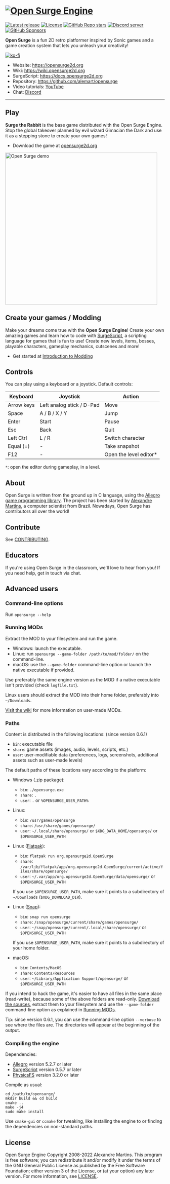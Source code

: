 # [![Open Surge Engine](logo.png)](https://opensurge2d.org)

[![Latest release](https://img.shields.io/github/v/release/alemart/opensurge?color=blue)](https://github.com/alemart/opensurge/releases)
[![License](https://img.shields.io/github/license/alemart/opensurge?color=brightgreen)](#license)
[![GitHub Repo stars](https://img.shields.io/github/stars/alemart/opensurge?logo=github&color=orange)](https://github.com/alemart/opensurge/stargazers)
[![Discord server](https://img.shields.io/discord/493384707937927178?color=5662f6&logo=discord&logoColor=white)](https://discord.gg/w8JqM7m)
[![GitHub Sponsors](https://img.shields.io/github/sponsors/alemart?label=Sponsor%20me&logo=github%20sponsors&style=social)](https://github.com/sponsors/alemart)

**Open Surge** is a fun 2D retro platformer inspired by Sonic games and a game creation system that lets you unleash your creativity!

[![ko-fi](https://ko-fi.com/img/githubbutton_sm.svg)](https://ko-fi.com/J3J41O00K)

- Website: https://opensurge2d.org
- Wiki: https://wiki.opensurge2d.org
- SurgeScript: https://docs.opensurge2d.org
- Repository: https://github.com/alemart/opensurge
- Video tutorials: [YouTube](https://youtube.com/alemart88)
- Chat: [Discord](https://discord.gg/w8JqM7m)

---

## Play

**Surge the Rabbit** is the base game distributed with the Open Surge Engine. Stop the global takeover planned by evil wizard Gimacian the Dark and use it as a stepping stone to create your own games!

* Download the game at [opensurge2d.org](https://opensurge2d.org)

<img src="https://opensurge2d.org/surge-demo.gif" alt="Open Surge demo" width="480">

## Create your games / Modding

Make your dreams come true with the **Open Surge Engine**! Create your own amazing games and learn how to code with [SurgeScript](https://docs.opensurge2d.org), a scripting language for games that is fun to use! Create new levels, items, bosses, playable characters, gameplay mechanics, cutscenes and more!

* Get started at [Introduction to Modding](https://wiki.opensurge2d.org/Introduction_to_Modding)

## Controls

You can play using a keyboard or a joystick. Default controls:

| Keyboard      | Joystick                  | Action                 |
| --------------|---------------------------|------------------------|
| Arrow keys    | Left analog stick / D-Pad | Move                   |
| Space         | A / B / X / Y             | Jump                   |
| Enter         | Start                     | Pause                  |
| Esc           | Back                      | Quit                   |
| Left Ctrl     | L / R                     | Switch character       |
| Equal (=)     | -                         | Take snapshot          |
| F12           | -                         | Open the level editor* |

`*`: open the editor during gameplay, in a level.

## About

Open Surge is written from the ground up in C language, using the [Allegro game programming library](http://liballeg.org). The project has been started by [Alexandre Martins](http://github.com/alemart), a computer scientist from Brazil. Nowadays, Open Surge has contributors all over the world!

## Contribute

See [CONTRIBUTING](https://github.com/alemart/opensurge/blob/master/CONTRIBUTING.md).

## Educators

If you're using Open Surge in the classroom, we'll love to hear from you! If you need help, get in touch via chat.

## Advanced users

### Command-line options

Run `opensurge --help`

### Running MODs

Extract the MOD to your filesystem and run the game.

- Windows: launch the executable.
- Linux: run `opensurge --game-folder /path/to/mod/folder/` on the command-line.
- macOS: use the `--game-folder` command-line option or launch the native executable if provided.

Use preferably the same engine version as the MOD if a native executable isn't provided (check `logfile.txt`).

Linux users should extract the MOD into their home folder, preferably into `~/Downloads`.

[Visit the wiki](https://wiki.opensurge2d.org/User-made_games) for more information on user-made MODs.

### Paths

Content is distributed in the following locations: (since version 0.6.1)

- `bin`: executable file
- `share`: game assets (images, audio, levels, scripts, etc.)
- `user`: user-modifiable data (preferences, logs, screenshots, additional assets such as user-made levels)

The default paths of these locations vary according to the platform:

- Windows (.zip package):
    * `bin`: `./opensurge.exe`
    * `share`: `.`
    * `user`: `.` or `%OPENSURGE_USER_PATH%`

- Linux:
    * `bin`: `/usr/games/opensurge`
    * `share`: `/usr/share/games/opensurge/`
    * `user`: `~/.local/share/opensurge/` or `$XDG_DATA_HOME/opensurge/` or `$OPENSURGE_USER_PATH`

- Linux ([Flatpak](https://flathub.org/apps/details/org.opensurge2d.OpenSurge)):
    * `bin`: `flatpak run org.opensurge2d.OpenSurge`
    * `share`: `/var/lib/flatpak/app/org.opensurge2d.OpenSurge/current/active/files/share/opensurge/`
    * `user`: `~/.var/app/org.opensurge2d.OpenSurge/data/opensurge/` or `$OPENSURGE_USER_PATH`

    If you use `$OPENSURGE_USER_PATH`, make sure it points to a subdirectory of `~/Downloads` (`$XDG_DOWNLOAD_DIR`).

- Linux ([Snap](https://snapcraft.io/opensurge)):
    * `bin`: `snap run opensurge`
    * `share`: `/snap/opensurge/current/share/games/opensurge/`
    * `user`: `~/snap/opensurge/current/.local/share/opensurge/` or `$OPENSURGE_USER_PATH`

    If you use `$OPENSURGE_USER_PATH`, make sure it points to a subdirectory of your home folder.

- macOS:
    * `bin`: `Contents/MacOS`
    * `share`: `Contents/Resources`
    * `user`: `~/Library/Application Support/opensurge/` or `$OPENSURGE_USER_PATH`

If you intend to hack the game, it's easier to have all files in the same place (read-write), because some of the above folders are read-only. [Download the sources](https://github.com/alemart/opensurge/releases), extract them to your filesystem and use the `--game-folder` command-line option as explained in [Running MODs](#running-mods).

Tip: since version 0.6.1, you can use the command-line option `--verbose` to see where the files are. The directories will appear at the beginning of the output.

### Compiling the engine

Dependencies:

* [Allegro](http://liballeg.org) version 5.2.7 or later
* [SurgeScript](http://github.com/alemart/surgescript) version 0.5.7 or later
* [PhysicsFS](https://icculus.org/physfs) version 3.2.0 or later

Compile as usual:

```
cd /path/to/opensurge/
mkdir build && cd build
cmake ..
make -j4
sudo make install
```

Use `cmake-gui` or `ccmake` for tweaking, like installing the engine to or finding the dependencies on non-standard paths.

## License

Open Surge Engine Copyright 2008-2022 Alexandre Martins. This program is free software; you can redistribute it and/or modify it under the terms of the GNU General Public License as published by the Free Software Foundation; either version 3 of the License, or (at your option) any later version. For more information, see [LICENSE](https://github.com/alemart/opensurge/blob/master/LICENSE).
